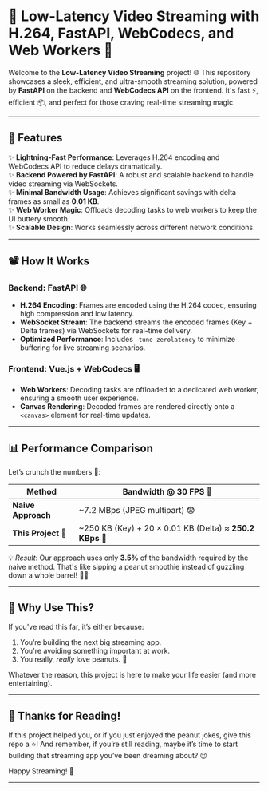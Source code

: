 # 🚀 Low-Latency Video Streaming with H.264, FastAPI, WebCodecs, and Web Workers 🎥  

Welcome to the **Low-Latency Video Streaming** project! 🌐 This repository showcases a sleek, efficient, and ultra-smooth streaming solution, powered by **FastAPI** on the backend and **WebCodecs API** on the frontend. It's fast ⚡, efficient 📦, and perfect for those craving real-time streaming magic.  

---

## 🌟 Features  

✨ **Lightning-Fast Performance**: Leverages H.264 encoding and WebCodecs API to reduce delays dramatically.  
✨ **Backend Powered by FastAPI**: A robust and scalable backend to handle video streaming via WebSockets.  
✨ **Minimal Bandwidth Usage**: Achieves significant savings with delta frames as small as **0.01 KB**.  
✨ **Web Worker Magic**: Offloads decoding tasks to web workers to keep the UI buttery smooth.  
✨ **Scalable Design**: Works seamlessly across different network conditions.  

---

## 📽️ How It Works  

### Backend: FastAPI 🌐  
- **H.264 Encoding**: Frames are encoded using the H.264 codec, ensuring high compression and low latency.  
- **WebSocket Stream**: The backend streams the encoded frames (Key + Delta frames) via WebSockets for real-time delivery.  
- **Optimized Performance**: Includes `-tune zerolatency` to minimize buffering for live streaming scenarios.  

### Frontend: Vue.js + WebCodecs 🖥️  
- **Web Workers**: Decoding tasks are offloaded to a dedicated web worker, ensuring a smooth user experience.  
- **Canvas Rendering**: Decoded frames are rendered directly onto a `<canvas>` element for real-time updates.  

---

## 📊 Performance Comparison  

Let’s crunch the numbers 🥜:  

| Method              | Bandwidth @ 30 FPS 📡  |  
|---------------------|------------------------|  
| **Naive Approach**  | ~7.2 MBps (JPEG multipart) 😨 |  
| **This Project 🚀** | ~250 KB (Key) + 20 × 0.01 KB (Delta) ≈ **250.2 KBps** 🤯 |  

💡 *Result*: Our approach uses only **3.5%** of the bandwidth required by the naive method. That's like sipping a peanut smoothie instead of guzzling down a whole barrel! 🥜😄  

---

## 🥜 Why Use This?  

If you've read this far, it’s either because:  
1. You’re building the next big streaming app.  
2. You're avoiding something important at work.  
3. You really, *really* love peanuts. 🥜  

Whatever the reason, this project is here to make your life easier (and more entertaining).  

---

## 💬 Thanks for Reading!  

If this project helped you, or if you just enjoyed the peanut jokes, give this repo a ⭐! And remember, if you’re still reading, maybe it’s time to start building that streaming app you’ve been dreaming about? 😉  

Happy Streaming! 🎉  

---  
